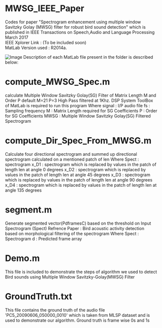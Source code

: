 # MWSG_IEEE_Paper
Codes for paper "Spectrogram enhancement using multiple window Savitzky Golay (MWSG) filter for robust bird sound detection" which is published in IEEE Transactions on Speech,Audio and Language Processing March 2017
<br />IEEE Xplorer Link : (To be included soon)
<br />MatLab Version used : R2014a.

![Image](https://raw.githubusercontent.com/nithinraok/MWSG_IEEE_Paper/master/DemoFigure.jpg)
Description of each MatLab file present in the folder is described below:

# compute_MWSG_Spec.m
calculate Multiple Window Savitzky Golay(SG) Filter of
Matrix Length M and Order P default M=21 P=3
High Pass filtered at 1Khz. DSP System ToolBox of MatLab is required
to run this program
Where
signal : I/P audio file 
fs : Sampling frequency
M : Matrix Length required for SG Coefficients
P : Order for SG Coefficients
MWSG : Multiple Window Savitzky Golay(SG) Filtered Spectrogram


# compute_Dir_Spec_From_MWSG.m
Calculate four directional spectrogram and summed up
directional spectrogram calculated on a mentioned patch of len
Where 
Spect : spectrogram 
x_D1 : spectrogram which is replaced by values in the patch of
length len at angle 0 degrees
x_D2 : spectrogram which is replaced by values in the patch of
length len at angle 45 degrees
x_D3 : spectrogram which is replaced by values in the patch of
length len at angle 90 degrees
x_D4 : spectrogram which is replaced by values in the patch of
length len at angle 135 degrees


# segment.m
Generate segmented vector(PdframesC) based on the threshold on Input
Spectrogram (Spect)
Refrence Paper : Bird acoustic activity detection based on morphological filtering
of the spectrogram
Where
Spect : Spectrogram
d : Predicted frame array



# Demo.m 
 This file is included to demonstrate the steps of algorithm we used to
 detect Bird sounds using Multiple Window Savitzky-Golay(MWSG) Filter

# GroundTruth.txt
 This file contains the ground truth of the audio file 'PC5_20090606_050000_0010' which is taken from
 MLSP dataset and is used to demonstrate our algorithm.
 Ground truth is frame wise 0s and 1s

